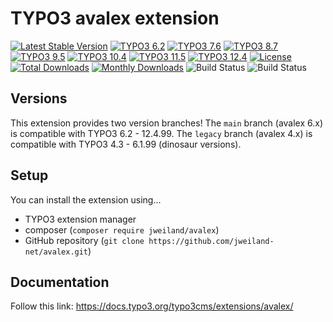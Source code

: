 # TYPO3 avalex extension

[![Latest Stable Version](https://poser.pugx.org/jweiland/avalex/v/stable.svg)](https://packagist.org/packages/jweiland/avalex)
[![TYPO3 6.2](https://img.shields.io/badge/TYPO3-6.2-red.svg)](https://get.typo3.org/version/6)
[![TYPO3 7.6](https://img.shields.io/badge/TYPO3-7.6-red.svg)](https://get.typo3.org/version/7)
[![TYPO3 8.7](https://img.shields.io/badge/TYPO3-8.7-red.svg)](https://get.typo3.org/version/8)
[![TYPO3 9.5](https://img.shields.io/badge/TYPO3-9.5-red.svg)](https://get.typo3.org/version/9)
[![TYPO3 10.4](https://img.shields.io/badge/TYPO3-10.4-yellow.svg)](https://get.typo3.org/version/10)
[![TYPO3 11.5](https://img.shields.io/badge/TYPO3-11.5-green.svg)](https://get.typo3.org/version/11)
[![TYPO3 12.4](https://img.shields.io/badge/TYPO3-12.4-green.svg)](https://get.typo3.org/version/12)
[![License](http://poser.pugx.org/jweiland/avalex/license)](https://packagist.org/packages/jweiland/avalex)
[![Total Downloads](https://poser.pugx.org/jweiland/avalex/downloads.svg)](https://packagist.org/packages/jweiland/avalex)
[![Monthly Downloads](https://poser.pugx.org/jweiland/avalex/d/monthly)](https://packagist.org/packages/jweiland/avalex)
![Build Status](https://github.com/jweiland-net/avalex/actions/workflows/typo3_11.yml/badge.svg)
![Build Status](https://github.com/jweiland-net/avalex/actions/workflows/typo3_12.yml/badge.svg)

## Versions

This extension provides two version branches! The `main` branch (avalex 6.x)
is compatible with TYPO3 6.2 - 12.4.99.
The `legacy` branch (avalex 4.x) is compatible with TYPO3 4.3 - 6.1.99
(dinosaur versions).

## Setup

You can install the extension using...

- TYPO3 extension manager
- composer (`composer require jweiland/avalex`)
- GitHub repository (`git clone https://github.com/jweiland-net/avalex.git`)

## Documentation

Follow this link: https://docs.typo3.org/typo3cms/extensions/avalex/
